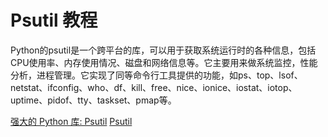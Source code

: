 # Psutil 教程

<show-structure depth="3"/>

Python的psutil是一个跨平台的库，可以用于获取系统运行时的各种信息，包括CPU使用率、内存使用情况、磁盘和网络信息等。它主要用来做系统监控，性能分析，进程管理。它实现了同等命令行工具提供的功能，如ps、top、lsof、netstat、ifconfig、who、df、kill、free、nice、ionice、iostat、iotop、uptime、pidof、tty、taskset、pmap等。

<seealso>
<category ref="ref_docs">
    <a href="https://mp.weixin.qq.com/s/Wrza39BDTQWUgL90bYHZ7A">强大的 Python 库: Psutil</a>
</category>
<category ref="ref_github">
    <a href="https://mp.weixin.qq.com/s/Wrza39BDTQWUgL90bYHZ7A">Psutil</a>
</category>
<category ref="ref_issues">
</category>
<category ref="ref_hf">
</category>
<category ref="ref_ms">
</category>
</seealso>